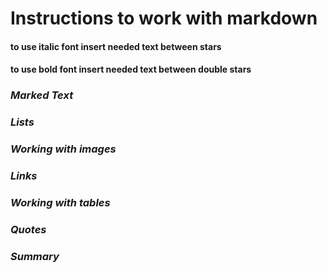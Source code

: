 # Instructions to work with markdown

#### to use italic font insert needed text between stars
#### to use bold font insert needed text between double **stars**

### *Marked Text*

### *Lists*

### *Working with images*

### *Links*

### *Working with tables*

### *Quotes*

### *Summary*
